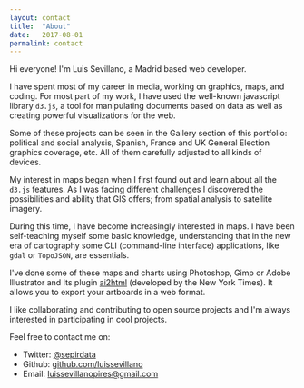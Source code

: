 ```yaml
---
layout: contact
title:  "About"
date:   2017-08-01
permalink: contact
---
```

<div class="row">
  <div class="col-md-8">
    <p>Hi everyone! I'm Luis Sevillano, a Madrid based web developer.</p>
    <p>I have spent most of my career in media, working on graphics, maps, and coding. For most part of my work, I have used the well-known javascript library <code>d3.js</code>, a tool for manipulating documents based on data as well as creating powerful visualizations for the web.</p>
    <p class="break-p">Some of these projects can be seen in the Gallery section of this portfolio: political and social analysis, Spanish, France and UK General Election graphics coverage, etc. All of them carefully adjusted to all kinds of devices.</p>
    <p>My interest in maps began when I first found out and learn about all the <code>d3.js</code> features. As I was facing different challenges I discovered the possibilities and ability that GIS offers; from spatial analysis to satellite imagery.</p>
    <p>During this time, I have become increasingly interested in maps. I have been self-teaching myself some basic knowledge, understanding that in the new era of cartography some CLI (command-line interface) applications, like <code>gdal</code> or <code>TopoJSON</code>, are essentials.</p>
    <p class="break-p">I've done some of these maps and charts using Photoshop, Gimp or Adobe Illustrator and Its plugin <a href="http://ai2html.org/">ai2html</a> (developed by the New York Times). It allows you to export your artboards in a web format.</p>
    <p>I like collaborating and contributing to open source projects and I'm always interested in participating in cool projects.</p>
    <p>Feel free to contact me on:</p>
    <ul class="about">
      <li>Twitter: <a class="r-link" href="https://twitter.com/sepirdata">@sepirdata</a></li>
      <li>Github: <a class="r-link" href="https://github.com/LuisSevillano">github.com/luissevillano</a></li>
      <li>Email: <a class="r-link" href="mailto:luissevillanopires@gmail.com">luissevillanopires@gmail.com</a></li>
    </ul>
  </div>
</div>
